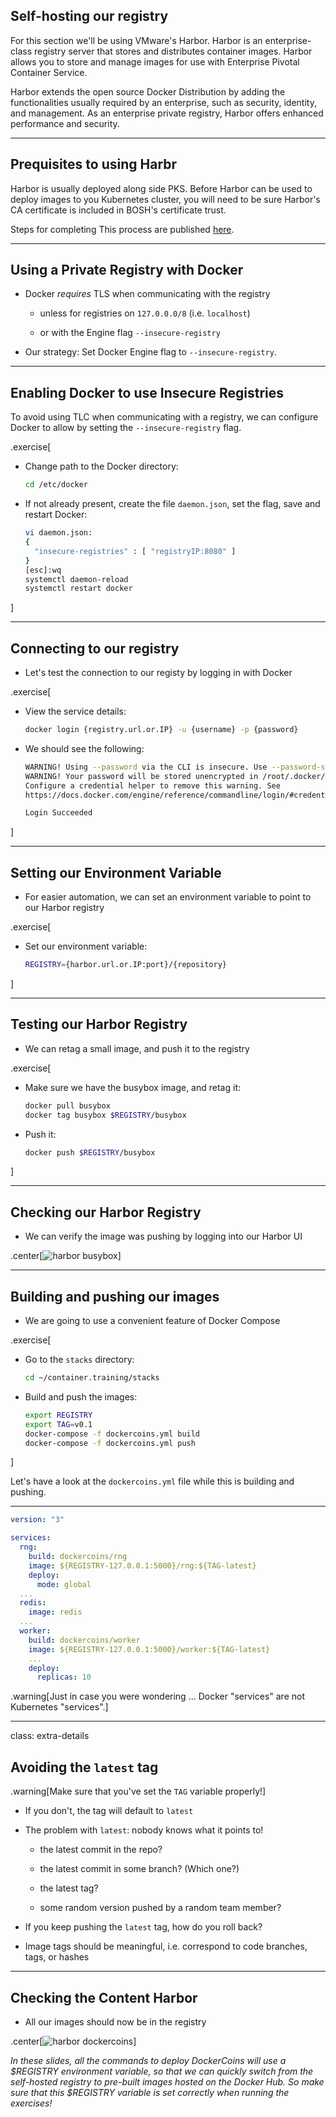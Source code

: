 ## Self-hosting our registry

For this section we'll be using VMware's Harbor.  Harbor is an enterprise-class registry server that stores and distributes container images. Harbor allows you to store and manage images for use with Enterprise Pivotal Container Service.

Harbor extends the open source Docker Distribution by adding the functionalities usually required by an enterprise, such as security, identity, and management. As an enterprise private registry, Harbor offers enhanced performance and security.

---

## Prequisites to using Harbr

Harbor is usually deployed along side PKS.  Before Harbor can be used to deploy images to you Kubernetes cluster, you will need to be sure Harbor's CA certificate is included in BOSH's certificate trust.

Steps for completing This process are published [here](https://www.virtuallyghetto.com/2018/04/getting-started-with-vmware-pivotal-container-service-pks-part-7-harbor.html).

---

## Using a Private Registry with Docker

- Docker *requires* TLS when communicating with the registry

  - unless for registries on `127.0.0.0/8` (i.e. `localhost`)

  - or with the Engine flag `--insecure-registry`

- Our strategy: Set Docker Engine flag to `--insecure-registry`.

---

## Enabling Docker to use Insecure Registries

To avoid using TLC when communicating with a registry, we can configure Docker to allow by setting the `--insecure-registry` flag.

.exercise[
- Change path to the Docker directory:
  ```bash
  cd /etc/docker
  ```
- If not already present, create the file `daemon.json`, set the flag, save and restart Docker:
  ```bash
  vi daemon.json:
  {
    "insecure-registries" : [ "registryIP:8080" ]
  }
  [esc]:wq
  systemctl daemon-reload
  systemctl restart docker
  ```
]

---

## Connecting to our registry

- Let's test the connection to our registy by logging in with Docker

.exercise[

- View the service details:
  ```bash
  docker login {registry.url.or.IP} -u {username} -p {password}
  ```
- We should see the following:
  ```bash
  WARNING! Using --password via the CLI is insecure. Use --password-stdin.
  WARNING! Your password will be stored unencrypted in /root/.docker/config.json.
  Configure a credential helper to remove this warning. See
  https://docs.docker.com/engine/reference/commandline/login/#credentials-store

  Login Succeeded
  ```
]

---

## Setting our Environment Variable

- For easier automation, we can set an environment variable to point to our Harbor registry

.exercise[

- Set our environment variable:
  ```bash
  REGISTRY={harbor.url.or.IP:port}/{repository}
  ```
]


---

## Testing our Harbor Registry

- We can retag a small image, and push it to the registry

.exercise[

- Make sure we have the busybox image, and retag it:
  ```bash
  docker pull busybox
  docker tag busybox $REGISTRY/busybox
  ```

- Push it:
  ```bash
  docker push $REGISTRY/busybox
  ```

]

---

## Checking our Harbor Registry

- We can verify the image was pushing by logging into our Harbor UI

.center[![harbor busybox](images/harbor-busybox.png)]

---

## Building and pushing our images

- We are going to use a convenient feature of Docker Compose

.exercise[

- Go to the `stacks` directory:
  ```bash
  cd ~/container.training/stacks
  ```

- Build and push the images:
  ```bash
  export REGISTRY
  export TAG=v0.1
  docker-compose -f dockercoins.yml build
  docker-compose -f dockercoins.yml push
  ```

]

Let's have a look at the `dockercoins.yml` file while this is building and pushing.

---

```yaml
version: "3"

services:
  rng:
    build: dockercoins/rng
    image: ${REGISTRY-127.0.0.1:5000}/rng:${TAG-latest}
    deploy:
      mode: global
  ...
  redis:
    image: redis
  ...
  worker:
    build: dockercoins/worker
    image: ${REGISTRY-127.0.0.1:5000}/worker:${TAG-latest}
    ...
    deploy:
      replicas: 10
```

.warning[Just in case you were wondering ... Docker "services" are not Kubernetes "services".]

---

class: extra-details

## Avoiding the `latest` tag

.warning[Make sure that you've set the `TAG` variable properly!]

- If you don't, the tag will default to `latest`

- The problem with `latest`: nobody knows what it points to!

  - the latest commit in the repo?

  - the latest commit in some branch? (Which one?)

  - the latest tag?

  - some random version pushed by a random team member?

- If you keep pushing the `latest` tag, how do you roll back?

- Image tags should be meaningful, i.e. correspond to code branches, tags, or hashes

---

## Checking the Content Harbor

- All our images should now be in the registry

.center[![harbor dockercoins](images/harbor-dockercoins.png)]

*In these slides, all the commands to deploy
DockerCoins will use a $REGISTRY environment
variable, so that we can quickly switch from
the self-hosted registry to pre-built images
hosted on the Docker Hub. So make sure that
this $REGISTRY variable is set correctly when
running the exercises!*